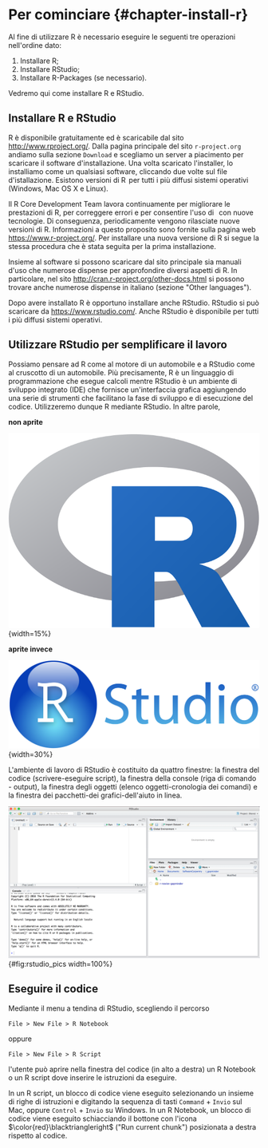 # Per cominciare {#chapter-install-r}



Al fine di utilizzare R è necessario eseguire le seguenti tre operazioni
nell'ordine dato:

1.  Installare R;
2.  Installare RStudio;
3.  Installare R-Packages (se necessario).

Vedremo qui come installare R e RStudio.

## Installare R e RStudio

R è disponibile gratuitamente ed è scaricabile dal sito
<http://www.rproject.org/>. Dalla pagina principale del sito
`r-project.org` andiamo sulla sezione `Download` e scegliamo un server a
piacimento per scaricare il software d'installazione. Una volta
scaricato l'installer, lo installiamo come un qualsiasi software,
cliccando due volte sul file d'istallazione. Esistono versioni di R  per
tutti i più diffusi sistemi operativi (Windows, Mac OS X e Linux).

Il R Core Development Team lavora continuamente per migliorare le
prestazioni di R, per correggere errori e per consentire l'uso di   con
nuove tecnologie. Di conseguenza, periodicamente vengono rilasciate
nuove versioni di R. Informazioni a questo proposito sono fornite sulla
pagina web <https://www.r-project.org/>. Per installare una nuova
versione di R si segue la stessa procedura che è stata seguita per la
prima installazione. 

Insieme al software si possono scaricare dal sito principale sia manuali d'uso che numerose dispense per approfondire diversi aspetti di R. In particolare, nel sito  <http://cran.r-project.org/other-docs.html> si possono trovare anche  numerose dispense in italiano (sezione "Other languages").

Dopo avere installato R è opportuno installare anche RStudio. RStudio si
può scaricare da <https://www.rstudio.com/>. Anche RStudio è disponibile
per tutti i più diffusi sistemi operativi.

## Utilizzare RStudio per semplificare il lavoro

Possiamo pensare ad R come al motore di un automobile e a RStudio come
al cruscotto di un automobile. Più precisamente, R è un linguaggio di
programmazione che esegue calcoli mentre RStudio è un ambiente di
sviluppo integrato (IDE) che fornisce un'interfaccia grafica aggiungendo
una serie di strumenti che facilitano la fase di sviluppo e di
esecuzione del codice. Utilizzeremo dunque R mediante RStudio. In altre
parole, 

__non aprite__

![](images/R_logo.png){width=15%} 

__aprite invece__

![](images/RStudio-Logo-Blue-Gradient.png){width=30%}

L'ambiente di lavoro di RStudio è costituito da quattro finestre: la finestra del codice (scrivere-eseguire script), la finestra della console (riga di comando -
output), la finestra degli oggetti (elenco oggetti-cronologia dei
comandi) e la finestra dei pacchetti-dei grafici-dell'aiuto in linea.

![La console di RStudio.](images/rstudio_pics.png){#fig:rstudio_pics width=100%}

## Eseguire il codice

Mediante il menu a tendina di RStudio, scegliendo il percorso

    File > New File > R Notebook

oppure

    File > New File > R Script

l'utente può aprire nella finestra del codice (in alto a destra) un R Notebook o un R script dove inserire le istruzioni da eseguire.

In un R script, un blocco di codice viene eseguito selezionando un
insieme di righe di istruzioni e digitando la sequenza di tasti
`Command` + `Invio` sul Mac, oppure `Control` + `Invio` su Windows. In
un R Notebook, un blocco di codice viene eseguito schiacciando il
bottone con l'icona $\color{red}\blacktriangleright$ ("Run current
chunk") posizionata a destra rispetto al codice.


